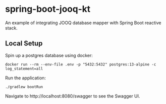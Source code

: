 # spring-boot-jooq-kt

An example of integrating JOOQ database mapper with Spring Boot reactive stack.

## Local Setup

Spin up a postgres database using docker:

```shell
docker run --rm --env-file .env -p "5432:5432" postgres:13-alpine -c log_statement=all
```

Run the application:

```shell
./gradlew bootRun
```

Navigate to http://localhost:8080/swagger to see the Swagger UI.
